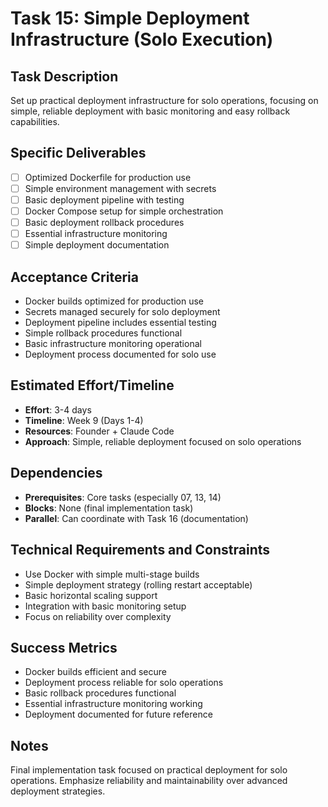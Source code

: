 # Task 15: Simple Deployment Infrastructure (Solo Execution)

## Task Description
Set up practical deployment infrastructure for solo operations, focusing on simple, reliable deployment with basic monitoring and easy rollback capabilities.

## Specific Deliverables
- [ ] Optimized Dockerfile for production use
- [ ] Simple environment management with secrets
- [ ] Basic deployment pipeline with testing
- [ ] Docker Compose setup for simple orchestration
- [ ] Basic deployment rollback procedures
- [ ] Essential infrastructure monitoring
- [ ] Simple deployment documentation

## Acceptance Criteria
- Docker builds optimized for production use
- Secrets managed securely for solo deployment
- Deployment pipeline includes essential testing
- Simple rollback procedures functional
- Basic infrastructure monitoring operational
- Deployment process documented for solo use

## Estimated Effort/Timeline
- **Effort**: 3-4 days
- **Timeline**: Week 9 (Days 1-4)
- **Resources**: Founder + Claude Code
- **Approach**: Simple, reliable deployment focused on solo operations

## Dependencies
- **Prerequisites**: Core tasks (especially 07, 13, 14)
- **Blocks**: None (final implementation task)
- **Parallel**: Can coordinate with Task 16 (documentation)

## Technical Requirements and Constraints
- Use Docker with simple multi-stage builds
- Simple deployment strategy (rolling restart acceptable)
- Basic horizontal scaling support
- Integration with basic monitoring setup
- Focus on reliability over complexity

## Success Metrics
- Docker builds efficient and secure
- Deployment process reliable for solo operations
- Basic rollback procedures functional
- Essential infrastructure monitoring working
- Deployment documented for future reference

## Notes
Final implementation task focused on practical deployment for solo operations. Emphasize reliability and maintainability over advanced deployment strategies.